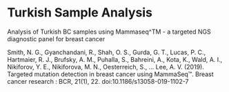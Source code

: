 # Turkish Sample Analysis
Analysis of Turkish BC samples using Mammaseq^TM - a targeted NGS diagnostic panel for breast cancer

Smith, N. G., Gyanchandani, R., Shah, O. S., Gurda, G. T., Lucas, P. C., Hartmaier, R. J., Brufsky, A. M., Puhalla, S., Bahreini, A., Kota, K., Wald, A. I., Nikiforov, Y. E., Nikiforova, M. N., Oesterreich, S., … Lee, A. V. (2019). Targeted mutation detection in breast cancer using MammaSeq™. Breast cancer research : BCR, 21(1), 22. doi:10.1186/s13058-019-1102-7

